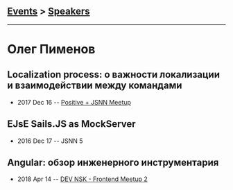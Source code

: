 ## [Events](../README.md) > [Speakers](../speakers.md)
---

# Олег Пименов

## Localization process: о важности локализации и взаимодействии между командами
- 2017 Dec 16 -- [Positive + JSNN Meetup](https://www.youtube.com/watch?v=Q1MZnzd1JUI)    
## EJsE Sails.JS as MockServer
- 2016 Dec 17 -- JSNN 5    
## Angular: обзор инженерного инструментария
- 2018 Apr 14 -- [DEV NSK - Frontend Meetup 2](https://www.youtube.com/watch?v=P9lLw8mf8mA)    
